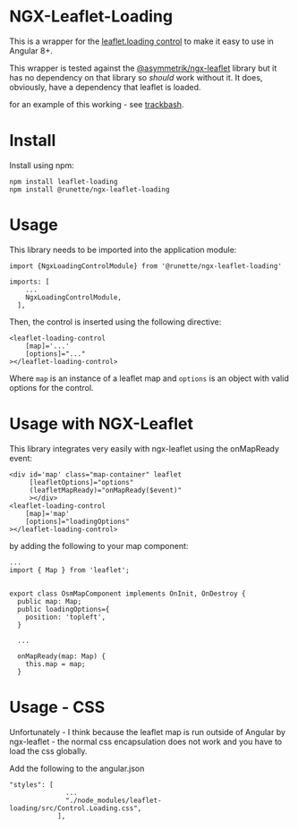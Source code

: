 # NGX-Leaflet-Loading

This is a wrapper for the [leaflet.loading control](https://github.com/ebrelsford/Leaflet.loading) to make it easy to use in Angular 8+.

This wrapper is tested against the [@asymmetrik/ngx-leaflet](https://github.com/Asymmetrik/ngx-leaflet) library but it has no dependency on that library so *should* work without it. It does, obviously, have a dependency that leaflet is loaded.

for an example of this working - see [trackbash](https://trackbash.co.uk).

# Install

Install using npm:

```
npm install leaflet-loading
npm install @runette/ngx-leaflet-loading
```

# Usage

This library needs to be imported into the application module:

```
import {NgxLoadingControlModule} from '@runette/ngx-leaflet-loading'

imports: [
    ...
    NgxLoadingControlModule,
  ],
```

Then, the control is inserted using the following directive:

```
<leaflet-loading-control
    [map]='...'
    [options]="..."
></leaflet-loading-control>
```

Where `map` is an instance of a leaflet map and `options` is an object with valid options for the control.

# Usage with NGX-Leaflet

This library integrates very easily with ngx-leaflet using the onMapReady event:

```
<div id='map' class="map-container" leaflet
     [leafletOptions]="options"
     (leafletMapReady)="onMapReady($event)"
     ></div>
<leaflet-loading-control
    [map]='map'
    [options]="loadingOptions"
></leaflet-loading-control>
```
by adding the following to your map component:

```
...
import { Map } from 'leaflet';


export class OsmMapComponent implements OnInit, OnDestroy {
  public map: Map;
  public loadingOptions={
    position: 'topleft',
  }
  
  ...
  
  onMapReady(map: Map) {
    this.map = map;
  }
```

# Usage - CSS

Unfortunately - I think because the leaflet map is run outside of Angular by ngx-leaflet - the normal css encapsulation does not work and you have to load the css globally.

Add the following to the angular.json 

```
"styles": [
              ...
              "./node_modules/leaflet-loading/src/Control.Loading.css",
            ],
```
